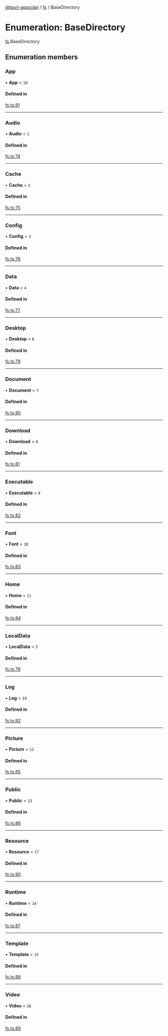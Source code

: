 [@tauri-apps/api](../README.md) / [fs](../modules/fs.md) / BaseDirectory

# Enumeration: BaseDirectory

[fs](../modules/fs.md).BaseDirectory

## Enumeration members

### App

• **App** = `18`

#### Defined in

[fs.ts:91](https://github.com/tauri-apps/tauri/blob/82b7f51/tooling/api/src/fs.ts#L91)

___

### Audio

• **Audio** = `1`

#### Defined in

[fs.ts:74](https://github.com/tauri-apps/tauri/blob/82b7f51/tooling/api/src/fs.ts#L74)

___

### Cache

• **Cache** = `2`

#### Defined in

[fs.ts:75](https://github.com/tauri-apps/tauri/blob/82b7f51/tooling/api/src/fs.ts#L75)

___

### Config

• **Config** = `3`

#### Defined in

[fs.ts:76](https://github.com/tauri-apps/tauri/blob/82b7f51/tooling/api/src/fs.ts#L76)

___

### Data

• **Data** = `4`

#### Defined in

[fs.ts:77](https://github.com/tauri-apps/tauri/blob/82b7f51/tooling/api/src/fs.ts#L77)

___

### Desktop

• **Desktop** = `6`

#### Defined in

[fs.ts:79](https://github.com/tauri-apps/tauri/blob/82b7f51/tooling/api/src/fs.ts#L79)

___

### Document

• **Document** = `7`

#### Defined in

[fs.ts:80](https://github.com/tauri-apps/tauri/blob/82b7f51/tooling/api/src/fs.ts#L80)

___

### Download

• **Download** = `8`

#### Defined in

[fs.ts:81](https://github.com/tauri-apps/tauri/blob/82b7f51/tooling/api/src/fs.ts#L81)

___

### Executable

• **Executable** = `9`

#### Defined in

[fs.ts:82](https://github.com/tauri-apps/tauri/blob/82b7f51/tooling/api/src/fs.ts#L82)

___

### Font

• **Font** = `10`

#### Defined in

[fs.ts:83](https://github.com/tauri-apps/tauri/blob/82b7f51/tooling/api/src/fs.ts#L83)

___

### Home

• **Home** = `11`

#### Defined in

[fs.ts:84](https://github.com/tauri-apps/tauri/blob/82b7f51/tooling/api/src/fs.ts#L84)

___

### LocalData

• **LocalData** = `5`

#### Defined in

[fs.ts:78](https://github.com/tauri-apps/tauri/blob/82b7f51/tooling/api/src/fs.ts#L78)

___

### Log

• **Log** = `19`

#### Defined in

[fs.ts:92](https://github.com/tauri-apps/tauri/blob/82b7f51/tooling/api/src/fs.ts#L92)

___

### Picture

• **Picture** = `12`

#### Defined in

[fs.ts:85](https://github.com/tauri-apps/tauri/blob/82b7f51/tooling/api/src/fs.ts#L85)

___

### Public

• **Public** = `13`

#### Defined in

[fs.ts:86](https://github.com/tauri-apps/tauri/blob/82b7f51/tooling/api/src/fs.ts#L86)

___

### Resource

• **Resource** = `17`

#### Defined in

[fs.ts:90](https://github.com/tauri-apps/tauri/blob/82b7f51/tooling/api/src/fs.ts#L90)

___

### Runtime

• **Runtime** = `14`

#### Defined in

[fs.ts:87](https://github.com/tauri-apps/tauri/blob/82b7f51/tooling/api/src/fs.ts#L87)

___

### Template

• **Template** = `15`

#### Defined in

[fs.ts:88](https://github.com/tauri-apps/tauri/blob/82b7f51/tooling/api/src/fs.ts#L88)

___

### Video

• **Video** = `16`

#### Defined in

[fs.ts:89](https://github.com/tauri-apps/tauri/blob/82b7f51/tooling/api/src/fs.ts#L89)
